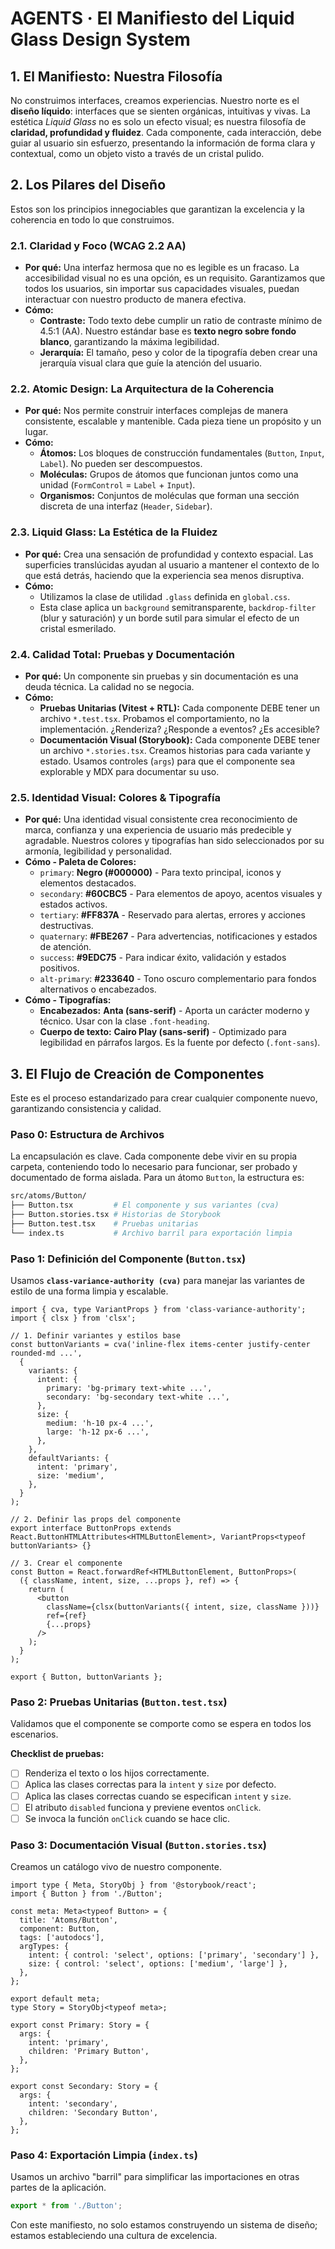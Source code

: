 # AGENTS · El Manifiesto del Liquid Glass Design System

## 1. El Manifiesto: Nuestra Filosofía

No construimos interfaces, creamos experiencias. Nuestro norte es el **diseño líquido**: interfaces que se sienten orgánicas, intuitivas y vivas. La estética *Liquid Glass* no es solo un efecto visual; es nuestra filosofía de **claridad, profundidad y fluidez**. Cada componente, cada interacción, debe guiar al usuario sin esfuerzo, presentando la información de forma clara y contextual, como un objeto visto a través de un cristal pulido.

## 2. Los Pilares del Diseño

Estos son los principios innegociables que garantizan la excelencia y la coherencia en todo lo que construimos.

### 2.1. Claridad y Foco (WCAG 2.2 AA)
*   **Por qué:** Una interfaz hermosa que no es legible es un fracaso. La accesibilidad visual no es una opción, es un requisito. Garantizamos que todos los usuarios, sin importar sus capacidades visuales, puedan interactuar con nuestro producto de manera efectiva.
*   **Cómo:**
    *   **Contraste:** Todo texto debe cumplir un ratio de contraste mínimo de 4.5:1 (AA). Nuestro estándar base es **texto negro sobre fondo blanco**, garantizando la máxima legibilidad.
    *   **Jerarquía:** El tamaño, peso y color de la tipografía deben crear una jerarquía visual clara que guíe la atención del usuario.

### 2.2. Atomic Design: La Arquitectura de la Coherencia
*   **Por qué:** Nos permite construir interfaces complejas de manera consistente, escalable y mantenible. Cada pieza tiene un propósito y un lugar.
*   **Cómo:**
    *   **Átomos:** Los bloques de construcción fundamentales (`Button`, `Input`, `Label`). No pueden ser descompuestos.
    *   **Moléculas:** Grupos de átomos que funcionan juntos como una unidad (`FormControl` = `Label` + `Input`).
    *   **Organismos:** Conjuntos de moléculas que forman una sección discreta de una interfaz (`Header`, `Sidebar`).

### 2.3. Liquid Glass: La Estética de la Fluidez
*   **Por qué:** Crea una sensación de profundidad y contexto espacial. Las superficies translúcidas ayudan al usuario a mantener el contexto de lo que está detrás, haciendo que la experiencia sea menos disruptiva.
*   **Cómo:**
    *   Utilizamos la clase de utilidad `.glass` definida en `global.css`.
    *   Esta clase aplica un `background` semitransparente, `backdrop-filter` (blur y saturación) y un borde sutil para simular el efecto de un cristal esmerilado.

### 2.4. Calidad Total: Pruebas y Documentación
*   **Por qué:** Un componente sin pruebas y sin documentación es una deuda técnica. La calidad no se negocia.
*   **Cómo:**
    *   **Pruebas Unitarias (Vitest + RTL):** Cada componente DEBE tener un archivo `*.test.tsx`. Probamos el comportamiento, no la implementación. ¿Renderiza? ¿Responde a eventos? ¿Es accesible?
    *   **Documentación Visual (Storybook):** Cada componente DEBE tener un archivo `*.stories.tsx`. Creamos historias para cada variante y estado. Usamos controles (`args`) para que el componente sea explorable y MDX para documentar su uso.

### 2.5. Identidad Visual: Colores & Tipografía
*   **Por qué:** Una identidad visual consistente crea reconocimiento de marca, confianza y una experiencia de usuario más predecible y agradable. Nuestros colores y tipografías han sido seleccionados por su armonía, legibilidad y personalidad.
*   **Cómo - Paleta de Colores:**
    *   `primary`: **Negro (#000000)** - Para texto principal, iconos y elementos destacados.
    *   `secondary`: **#60CBC5** - Para elementos de apoyo, acentos visuales y estados activos.
    *   `tertiary`: **#FF837A** - Reservado para alertas, errores y acciones destructivas.
    *   `quaternary`: **#FBE267** - Para advertencias, notificaciones y estados de atención.
    *   `success`: **#9EDC75** - Para indicar éxito, validación y estados positivos.
    *   `alt-primary`: **#233640** - Tono oscuro complementario para fondos alternativos o encabezados.
*   **Cómo - Tipografías:**
    *   **Encabezados:** **Anta (sans-serif)** - Aporta un carácter moderno y técnico. Usar con la clase `.font-heading`.
    *   **Cuerpo de texto:** **Cairo Play (sans-serif)** - Optimizado para legibilidad en párrafos largos. Es la fuente por defecto (`.font-sans`).

## 3. El Flujo de Creación de Componentes

Este es el proceso estandarizado para crear cualquier componente nuevo, garantizando consistencia y calidad.

### Paso 0: Estructura de Archivos

La encapsulación es clave. Cada componente debe vivir en su propia carpeta, conteniendo todo lo necesario para funcionar, ser probado y documentado de forma aislada. Para un átomo `Button`, la estructura es:

```sh
src/atoms/Button/
├── Button.tsx         # El componente y sus variantes (cva)
├── Button.stories.tsx # Historias de Storybook
├── Button.test.tsx    # Pruebas unitarias
└── index.ts           # Archivo barril para exportación limpia
```

### Paso 1: Definición del Componente (`Button.tsx`)

Usamos **`class-variance-authority (cva)`** para manejar las variantes de estilo de una forma limpia y escalable.

```tsx
import { cva, type VariantProps } from 'class-variance-authority';
import { clsx } from 'clsx';

// 1. Definir variantes y estilos base
const buttonVariants = cva('inline-flex items-center justify-center rounded-md ...',
  {
    variants: {
      intent: {
        primary: 'bg-primary text-white ...',
        secondary: 'bg-secondary text-white ...',
      },
      size: {
        medium: 'h-10 px-4 ...',
        large: 'h-12 px-6 ...',
      },
    },
    defaultVariants: {
      intent: 'primary',
      size: 'medium',
    },
  }
);

// 2. Definir las props del componente
export interface ButtonProps extends React.ButtonHTMLAttributes<HTMLButtonElement>, VariantProps<typeof buttonVariants> {}

// 3. Crear el componente
const Button = React.forwardRef<HTMLButtonElement, ButtonProps>(
  ({ className, intent, size, ...props }, ref) => {
    return (
      <button
        className={clsx(buttonVariants({ intent, size, className }))}
        ref={ref}
        {...props}
      />
    );
  }
);

export { Button, buttonVariants };
```

### Paso 2: Pruebas Unitarias (`Button.test.tsx`)

Validamos que el componente se comporte como se espera en todos los escenarios.

**Checklist de pruebas:**
- [ ] Renderiza el texto o los hijos correctamente.
- [ ] Aplica las clases correctas para la `intent` y `size` por defecto.
- [ ] Aplica las clases correctas cuando se especifican `intent` y `size`.
- [ ] El atributo `disabled` funciona y previene eventos `onClick`.
- [ ] Se invoca la función `onClick` cuando se hace clic.

### Paso 3: Documentación Visual (`Button.stories.tsx`)

Creamos un catálogo vivo de nuestro componente.

```tsx
import type { Meta, StoryObj } from '@storybook/react';
import { Button } from './Button';

const meta: Meta<typeof Button> = {
  title: 'Atoms/Button',
  component: Button,
  tags: ['autodocs'],
  argTypes: {
    intent: { control: 'select', options: ['primary', 'secondary'] },
    size: { control: 'select', options: ['medium', 'large'] },
  },
};

export default meta;
type Story = StoryObj<typeof meta>;

export const Primary: Story = {
  args: {
    intent: 'primary',
    children: 'Primary Button',
  },
};

export const Secondary: Story = {
  args: {
    intent: 'secondary',
    children: 'Secondary Button',
  },
};
```

### Paso 4: Exportación Limpia (`index.ts`)

Usamos un archivo "barril" para simplificar las importaciones en otras partes de la aplicación.

```ts
export * from './Button';
```

Con este manifiesto, no solo estamos construyendo un sistema de diseño; estamos estableciendo una cultura de excelencia.
